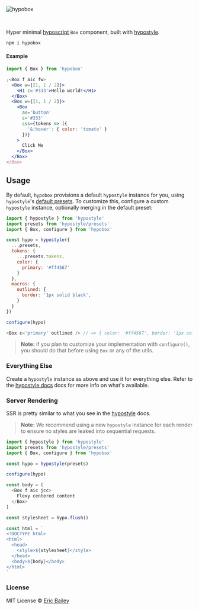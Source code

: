 ![hypobox](https://user-images.githubusercontent.com/4732330/96394851-af58f800-1188-11eb-8922-6a3a555d74fd.png)

<br/>

Hyper minimal [hyposcript](https://github.com/sure-thing/hyposcript) `Box`
component, built with [hypostyle](https://github.com/sure-thing/hypostyle).

```bash
npm i hypobox
```

#### Example

```jsx
import { Box } from 'hypobox'

;<Box f aic fw>
  <Box w={[1, 1 / 2]}>
    <H1 c='#333'>Hello world!</H1>
  </Box>
  <Box w={[1, 1 / 2]}>
    <Box
      as='button'
      c='#333'
      css={tokens => ({
        '&:hover': { color: 'tomato' }
      })}
    >
      Click Me
    </Box>
  </Box>
</Box>
```

## Usage

By default, `hypobox` provisions a default `hypostyle` instance for you, using
`hypostyle`'s [default presets](https://github.com/sure-thing/hypostyle#presets).
To customize this, configure a custom `hypostyle` instance, optionally merging in
the default preset:

```javascript
import { hypostyle } from 'hypostyle'
import presets from 'hypostyle/presets'
import { Box, configure } from 'hypobox'

const hypo = hypostyle({
  ...presets,
  tokens: {
    ...presets.tokens,
    color: {
      primary: '#ff4567'
    }
  },
  macros: {
    outlined: {
      border: '1px solid black',
    }
  }
})

configure(hypo)

<Box c='primary' outlined /> // => { color: '#ff4567', border: '1px solid black' }
```

> **Note:** if you plan to customize your implementation with `configure()`, you
> should do that before using `Box` or any of the utils.

### Everything Else

Create a `hypostyle` instance as above and use it for everything else. Refer to
the [hypostyle docs](https://github.com/sure-thing/hypostyle) docs for more info
on what's available.

### Server Rendering

SSR is pretty similar to what you see in the
[hypostyle](https://github.com/sure-thing/hypostyle#server-usage) docs.

> **Note:** We recommend using a new `hypostyle` instance for each render to
> ensure no styles are leaked into sequential requests.

```javascript
import { hypostyle } from 'hypostyle'
import presets from 'hypostyle/presets'
import { Box, configure } from 'hypobox'

const hypo = hypostyle(presets)

configure(hypo)

const body = (
  <Box f aic jcc>
    Flexy centered content
  </Box>
)

const stylesheet = hypo.flush()

const html = `
<!DOCTYPE html>
<html>
  <head>
    <style>${stylesheet}</style>
  </head>
  <body>${body}</body>
</html>
`
```

### License

MIT License © [Eric Bailey](https://estrattonbailey.com)

